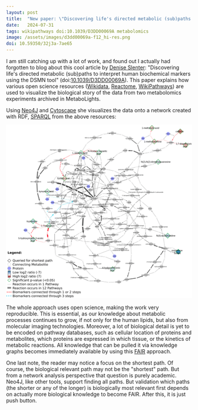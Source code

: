 ```yaml
---
layout: post
title:  "New paper: \"Discovering life's directed metabolic (sub)paths to interpret human biochemical markers using the DSMN tool\""
date:   2024-07-31
tags: wikipathways doi:10.1039/D3DD00069A metabolomics
image: /assets/images/d3dd00069a-f12_hi-res.png
doi: 10.59350/32j3a-7ae65
---
```


I am still catching up with a lot of work, and found out I actually had forgotten to blog about this cool article
by [Denise Slenter](https://scholar.google.com/citations?user=Le-4tuQAAAAJ&hl): "Discovering life's directed metabolic (sub)paths to
interpret human biochemical markers using the DSMN tool" (doi:[10.1039/D3DD00069A](https://doi.org/10.1039/D3DD00069A)).
This paper explains how various open science resources ([Wikidata](https://www.wikidata.org/),
[Reactome](https://reactome.org/), [WikiPathways](https://www.wikipathways.org/)) are used to visualize
the biological story of the data from two metabolomics experiments archived in MetaboLights.

Using [Neo4J](https://neo4j.com/) and [Cytoscape](https://cytoscape.org/) she visualizes the data onto a network created with
RDF, [SPARQL](https://en.wikipedia.org/wiki/SPARQL) from the above resources:

![](/assets/images/d3dd00069a-f12_hi-res.png)

The whole approach uses open science, making the work very reproducible. This is essential, as our knowledge
about metabolic processes continues to grow, if not only for the human lipids, but also from molecular
imaging technologies. Moreover, a lot of biological detail is yet to be encoded on pathway databases,
such as cellular location of proteins and metabolites, which proteins are expressed in which tissue, or
the kinetics of metabolic reactions. All knowledge that can be pulled it via knowledge graphs becomes
immediately available by using this [FAIR](https://en.wikipedia.org/wiki/FAIR_data) approach.

One last note, the reader may notice a focus on the shortest path. Of course, the biological relevant
path may not be the "shortest" path. But from a network analysis perspective that question is purely
academic. Neo4J, like other tools, support finding all paths. But validation which paths (the shorter
or any of the longer) is biologically most relevant first depends on actually more biological
knowledge to become FAIR. After this, it is just push button.
